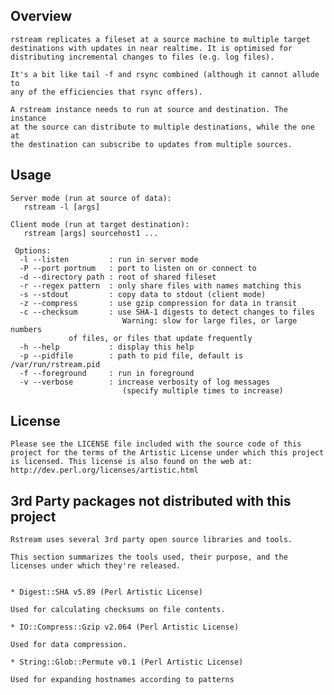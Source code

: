 ## Overview

    rstream replicates a fileset at a source machine to multiple target
    destinations with updates in near realtime. It is optimised for 
    distributing incremental changes to files (e.g. log files).

    It's a bit like tail -f and rsync combined (although it cannot allude to
    any of the efficiencies that rsync offers).

    A rstream instance needs to run at source and destination. The instance
    at the source can distribute to multiple destinations, while the one at
    the destination can subscribe to updates from multiple sources.

## Usage 

    Server mode (run at source of data):
       rstream -l [args]

    Client mode (run at target destination):
       rstream [args] sourcehost1 ...
    
     Options:
      -l --listen         : run in server mode
      -P --port portnum   : port to listen on or connect to
      -d --directory path : root of shared fileset
      -r --regex pattern  : only share files with names matching this
      -s --stdout         : copy data to stdout (client mode)
      -z --compress       : use gzip compression for data in transit
      -c --checksum       : use SHA-1 digests to detect changes to files
                             Warning: slow for large files, or large numbers 
			     of files, or files that update frequently
      -h --help           : display this help
      -p --pidfile        : path to pid file, default is /var/run/rstream.pid
      -f --foreground     : run in foreground
      -v --verbose        : increase verbosity of log messages 
                             (specify multiple times to increase)

    
## License

    Please see the LICENSE file included with the source code of this project for the terms of the Artistic License under which this project is licensed. This license is also found on the web at: http://dev.perl.org/licenses/artistic.html

## 3rd Party packages not distributed with this project 

    Rstream uses several 3rd party open source libraries and tools.

    This section summarizes the tools used, their purpose, and the licenses under which they're released.


    * Digest::SHA v5.89 (Perl Artistic License)
    
    Used for calculating checksums on file contents.

    * IO::Compress::Gzip v2.064 (Perl Artistic License)

    Used for data compression.

    * String::Glob::Permute v0.1 (Perl Artistic License)

    Used for expanding hostnames according to patterns


